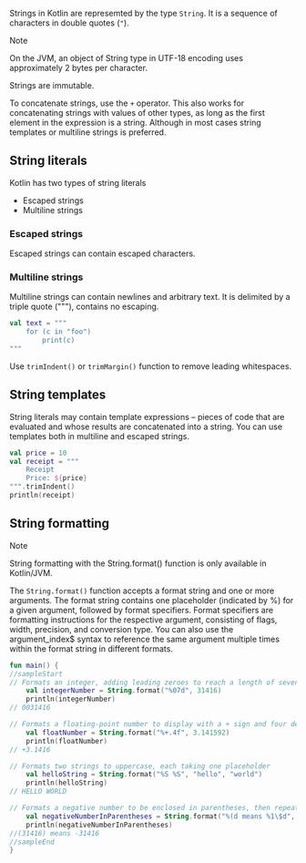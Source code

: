 Strings in Kotlin are represemted by the type `String`. It is a sequence of characters in double quotes (`"`).

> [!note]
> On the JVM, an object of String type in UTF-18 encoding uses approximately 2 bytes per character.

Strings are immutable.

To concatenate strings, use the `+` operator. This also works for concatenating strings with values of other types, as long as the first element in the expression is a string. Although in most cases string templates or multiline strings is preferred.

## String literals
Kotlin has two types of string literals
- Escaped strings
- Multiline strings

### Escaped strings
Escaped strings can contain escaped characters.

### Multiline strings
Multiline strings can contain newlines and arbitrary text. It is delimited by a triple quote ("""), contains no escaping.
```kt
val text = """
	for (c in "foo")
		print(c)
"""
```

Use `trimIndent()` or `trimMargin()` function to remove leading whitespaces.

## String templates
String literals may contain template expressions – pieces of code that are evaluated and whose results are concatenated into a string. You can use templates both in multiline and escaped strings.
```kt
val price = 10  
val receipt = """  
    Receipt        
    Price: ${price}  
""".trimIndent()  
println(receipt)
```

## String formatting
> [!Note]
> String formatting with the String.format() function is only available in Kotlin/JVM.

The `String.format()` function accepts a format string and one or more arguments. The format string contains one placeholder (indicated by %) for a given argument,
followed by format specifiers. Format specifiers are formatting instructions for the respective argument, consisting of flags, width, precision, and conversion type. You can also use the argument_index$ syntax to reference the same argument multiple times within the format string in different formats.
```kt
fun main() {  
//sampleStart  
// Formats an integer, adding leading zeroes to reach a length of seven characters  
    val integerNumber = String.format("%07d", 31416)  
    println(integerNumber)  
// 0031416  

// Formats a floating-point number to display with a + sign and four decimal places  
    val floatNumber = String.format("%+.4f", 3.141592)  
    println(floatNumber)  
// +3.1416  

// Formats two strings to uppercase, each taking one placeholder  
    val helloString = String.format("%S %S", "hello", "world")  
    println(helloString)  
// HELLO WORLD  

// Formats a negative number to be enclosed in parentheses, then repeats the same number in a different format (without parentheses) using `argument_index$`.  
    val negativeNumberInParentheses = String.format("%(d means %1\$d", -31416)  
    println(negativeNumberInParentheses)  
//(31416) means -31416  
//sampleEnd  
}
```